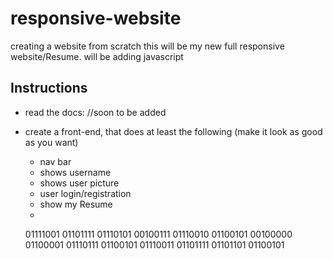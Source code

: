 # responsive-website
creating a website  from scratch
this will be my new full responsive website/Resume.
will be adding javascript 
## Instructions

- read the docs: //soon to be added
- create a front-end, that does at least the following (make it look as good as you want)
  - nav bar
  - shows username
  - shows user picture
  - user login/registration 
  - show my Resume
  -
  
  
  
  01111001 01101111 01110101 00100111 01110010 01100101 00100000 01100001 01110111 01100101 01110011 01101111 01101101 01100101
  
